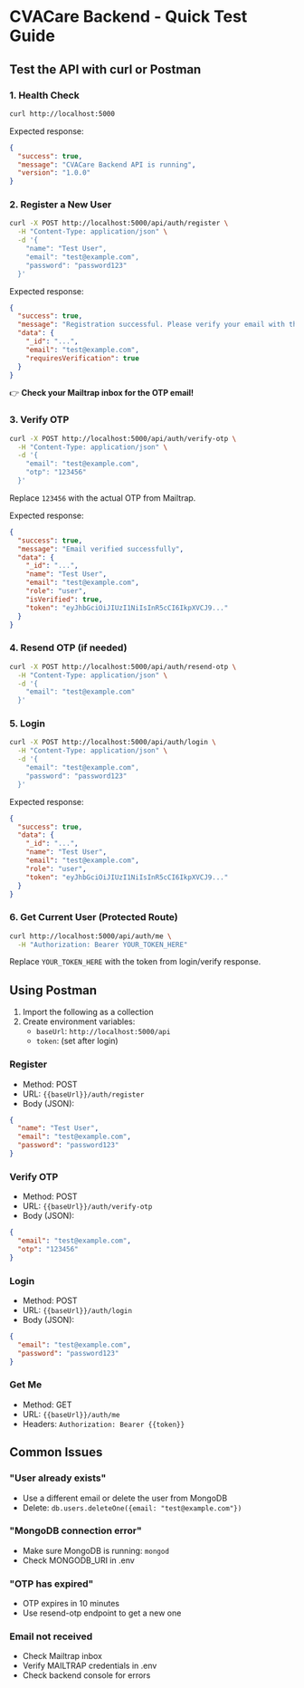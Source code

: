 # CVACare Backend - Quick Test Guide

## Test the API with curl or Postman

### 1. Health Check
```bash
curl http://localhost:5000
```

Expected response:
```json
{
  "success": true,
  "message": "CVACare Backend API is running",
  "version": "1.0.0"
}
```

### 2. Register a New User
```bash
curl -X POST http://localhost:5000/api/auth/register \
  -H "Content-Type: application/json" \
  -d '{
    "name": "Test User",
    "email": "test@example.com",
    "password": "password123"
  }'
```

Expected response:
```json
{
  "success": true,
  "message": "Registration successful. Please verify your email with the OTP sent.",
  "data": {
    "_id": "...",
    "email": "test@example.com",
    "requiresVerification": true
  }
}
```

👉 **Check your Mailtrap inbox for the OTP email!**

### 3. Verify OTP
```bash
curl -X POST http://localhost:5000/api/auth/verify-otp \
  -H "Content-Type: application/json" \
  -d '{
    "email": "test@example.com",
    "otp": "123456"
  }'
```

Replace `123456` with the actual OTP from Mailtrap.

Expected response:
```json
{
  "success": true,
  "message": "Email verified successfully",
  "data": {
    "_id": "...",
    "name": "Test User",
    "email": "test@example.com",
    "role": "user",
    "isVerified": true,
    "token": "eyJhbGciOiJIUzI1NiIsInR5cCI6IkpXVCJ9..."
  }
}
```

### 4. Resend OTP (if needed)
```bash
curl -X POST http://localhost:5000/api/auth/resend-otp \
  -H "Content-Type: application/json" \
  -d '{
    "email": "test@example.com"
  }'
```

### 5. Login
```bash
curl -X POST http://localhost:5000/api/auth/login \
  -H "Content-Type: application/json" \
  -d '{
    "email": "test@example.com",
    "password": "password123"
  }'
```

Expected response:
```json
{
  "success": true,
  "data": {
    "_id": "...",
    "name": "Test User",
    "email": "test@example.com",
    "role": "user",
    "token": "eyJhbGciOiJIUzI1NiIsInR5cCI6IkpXVCJ9..."
  }
}
```

### 6. Get Current User (Protected Route)
```bash
curl http://localhost:5000/api/auth/me \
  -H "Authorization: Bearer YOUR_TOKEN_HERE"
```

Replace `YOUR_TOKEN_HERE` with the token from login/verify response.

## Using Postman

1. Import the following as a collection
2. Create environment variables:
   - `baseUrl`: `http://localhost:5000/api`
   - `token`: (set after login)

### Register
- Method: POST
- URL: `{{baseUrl}}/auth/register`
- Body (JSON):
```json
{
  "name": "Test User",
  "email": "test@example.com",
  "password": "password123"
}
```

### Verify OTP
- Method: POST
- URL: `{{baseUrl}}/auth/verify-otp`
- Body (JSON):
```json
{
  "email": "test@example.com",
  "otp": "123456"
}
```

### Login
- Method: POST
- URL: `{{baseUrl}}/auth/login`
- Body (JSON):
```json
{
  "email": "test@example.com",
  "password": "password123"
}
```

### Get Me
- Method: GET
- URL: `{{baseUrl}}/auth/me`
- Headers: `Authorization: Bearer {{token}}`

## Common Issues

### "User already exists"
- Use a different email or delete the user from MongoDB
- Delete: `db.users.deleteOne({email: "test@example.com"})`

### "MongoDB connection error"
- Make sure MongoDB is running: `mongod`
- Check MONGODB_URI in .env

### "OTP has expired"
- OTP expires in 10 minutes
- Use resend-otp endpoint to get a new one

### Email not received
- Check Mailtrap inbox
- Verify MAILTRAP credentials in .env
- Check backend console for errors
